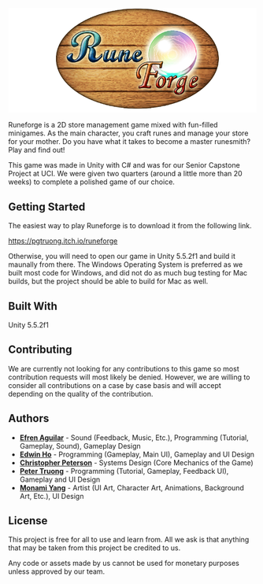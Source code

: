 [<img src="RuneForge/Assets/UI/Title Screen/Art/Title_md.png">](https://pgtruong.itch.io/runeforge)

Runeforge is a 2D store management game mixed with fun-filled minigames. As the main character, you craft runes and manage your store for your mother. Do you have what it takes to become a master runesmith? Play and find out!

This game was made in Unity with C# and was for our Senior Capstone Project at UCI. We were given two quarters (around a little more than 20 weeks) to complete a polished game of our choice.

## Getting Started

The easiest way to play Runeforge is to download it from the following link.

https://pgtruong.itch.io/runeforge

Otherwise, you will need to open our game in Unity 5.5.2f1 and build it maunally from there. The Windows Operating System is preferred as we built most code for Windows, and did not do as much bug testing for Mac builds, but the project should be able to build for Mac as well.

## Built With
Unity 5.5.2f1

## Contributing
We are currently not looking for any contributions to this game so most contribution requests will most likely be denied. However, we are willing to consider all contributions on a case by case basis and will accept depending on the quality of the contribution.

## Authors
* [**Efren Aguilar**](https://github.com/efrenaguilar95) - Sound (Feedback, Music, Etc.), Programming (Tutorial, Gameplay, Sound), Gameplay Design
* [**Edwin Ho**](https://edwinho555.itch.io/) - Programming (Gameplay, Main UI), Gameplay and UI Design
* [**Christopher Peterson**](https://github.com/Siregios) - Systems Design (Core Mechanics of the Game)
* [**Peter Truong**](https://pgtruong.github.io/) -  Programming (Tutorial, Gameplay, Feedback UI), Gameplay and UI Design
* [**Monami Yang**](https://github.com/ichigolollipop) - Artist (UI Art, Character Art, Animations, Background Art, Etc.), UI Design

## License

This project is free for all to use and learn from. All we ask is that anything that may be taken from this project be credited to us.

Any code or assets made by us cannot be used for monetary purposes unless approved by our team.
